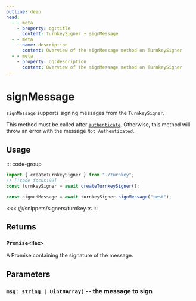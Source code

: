 ```yaml
---
outline: deep
head:
  - - meta
    - property: og:title
      content: TurnkeySigner • signMessage
  - - meta
    - name: description
      content: Overview of the signMessage method on TurnkeySigner
  - - meta
    - property: og:description
      content: Overview of the signMessage method on TurnkeySigner
---
```


# signMessage

`signMessage` supports signing messages from the `TurnkeySigner`.

This method must be called after [`authenticate`](/packages/aa-signers/turnkey/authenticate). Otherwise, this method will throw an error with the message `Not Authenticated`.

## Usage

::: code-group

```ts [example.ts]
import { createTurnkeySigner } from "./turnkey";
// [!code focus:99]
const turnkeySigner = await createTurnkeySigner();

const signedMessage = await turnkeySigner.signMessage("test");
```

<<< @/snippets/signers/turnkey.ts
:::

## Returns

### `Promise<Hex>`

A Promise containing the signature of the message.

## Parameters

### `msg: string | Uint8Array)` -- the message to sign
